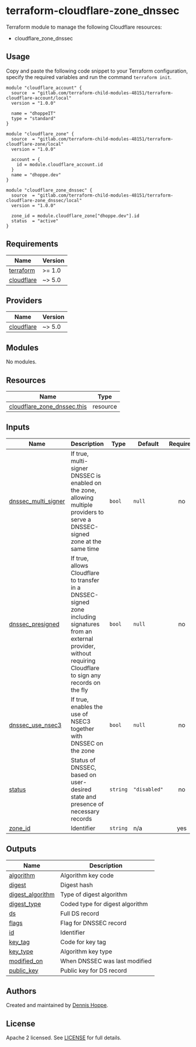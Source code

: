 # terraform-cloudflare-zone_dnssec

Terraform module to manage the following Cloudflare resources:

* cloudflare_zone_dnssec

## Usage

Copy and paste the following code snippet to your Terraform configuration,
specify the required variables and run the command `terraform init`.

```hcl
module "cloudflare_account" {
  source  = "gitlab.com/terraform-child-modules-48151/terraform-cloudflare-account/local"
  version = "1.0.0"

  name = "dhoppeIT"
  type = "standard"
}

module "cloudflare_zone" {
  source  = "gitlab.com/terraform-child-modules-48151/terraform-cloudflare-zone/local"
  version = "1.0.0"

  account = {
    id = module.cloudflare_account.id
  }
  name = "dhoppe.dev"
}

module "cloudflare_zone_dnssec" {
  source  = "gitlab.com/terraform-child-modules-48151/terraform-cloudflare-zone_dnssec/local"
  version = "1.0.0"

  zone_id = module.cloudflare_zone["dhoppe.dev"].id
  status  = "active"
}
```

<!-- BEGIN_TF_DOCS -->
## Requirements

| Name | Version |
|------|---------|
| <a name="requirement_terraform"></a> [terraform](#requirement\_terraform) | >= 1.0 |
| <a name="requirement_cloudflare"></a> [cloudflare](#requirement\_cloudflare) | ~> 5.0 |

## Providers

| Name | Version |
|------|---------|
| <a name="provider_cloudflare"></a> [cloudflare](#provider\_cloudflare) | ~> 5.0 |

## Modules

No modules.

## Resources

| Name | Type |
|------|------|
| [cloudflare_zone_dnssec.this](https://registry.terraform.io/providers/cloudflare/cloudflare/latest/docs/resources/zone_dnssec) | resource |

## Inputs

| Name | Description | Type | Default | Required |
|------|-------------|------|---------|:--------:|
| <a name="input_dnssec_multi_signer"></a> [dnssec\_multi\_signer](#input\_dnssec\_multi\_signer) | If true, multi-signer DNSSEC is enabled on the zone, allowing multiple providers to serve a DNSSEC-signed zone at the same time | `bool` | `null` | no |
| <a name="input_dnssec_presigned"></a> [dnssec\_presigned](#input\_dnssec\_presigned) | If true, allows Cloudflare to transfer in a DNSSEC-signed zone including signatures from an external provider, without requiring Cloudflare to sign any records on the fly | `bool` | `null` | no |
| <a name="input_dnssec_use_nsec3"></a> [dnssec\_use\_nsec3](#input\_dnssec\_use\_nsec3) | If true, enables the use of NSEC3 together with DNSSEC on the zone | `bool` | `null` | no |
| <a name="input_status"></a> [status](#input\_status) | Status of DNSSEC, based on user-desired state and presence of necessary records | `string` | `"disabled"` | no |
| <a name="input_zone_id"></a> [zone\_id](#input\_zone\_id) | Identifier | `string` | n/a | yes |

## Outputs

| Name | Description |
|------|-------------|
| <a name="output_algorithm"></a> [algorithm](#output\_algorithm) | Algorithm key code |
| <a name="output_digest"></a> [digest](#output\_digest) | Digest hash |
| <a name="output_digest_algorithm"></a> [digest\_algorithm](#output\_digest\_algorithm) | Type of digest algorithm |
| <a name="output_digest_type"></a> [digest\_type](#output\_digest\_type) | Coded type for digest algorithm |
| <a name="output_ds"></a> [ds](#output\_ds) | Full DS record |
| <a name="output_flags"></a> [flags](#output\_flags) | Flag for DNSSEC record |
| <a name="output_id"></a> [id](#output\_id) | Identifier |
| <a name="output_key_tag"></a> [key\_tag](#output\_key\_tag) | Code for key tag |
| <a name="output_key_type"></a> [key\_type](#output\_key\_type) | Algorithm key type |
| <a name="output_modified_on"></a> [modified\_on](#output\_modified\_on) | When DNSSEC was last modified |
| <a name="output_public_key"></a> [public\_key](#output\_public\_key) | Public key for DS record |
<!-- END_TF_DOCS -->

## Authors

Created and maintained by [Dennis Hoppe](https://gitlab.com/dhoppeIT).

## License

Apache 2 licensed. See [LICENSE](LICENSE) for full details.
